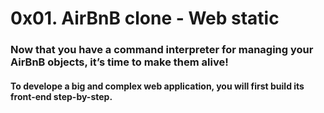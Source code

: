 #  0x01. AirBnB clone - Web static

###  Now that you have a command interpreter for managing your AirBnB objects, it’s time to make them alive!

#### To develope a big and complex web application, you will first build its front-end step-by-step.
